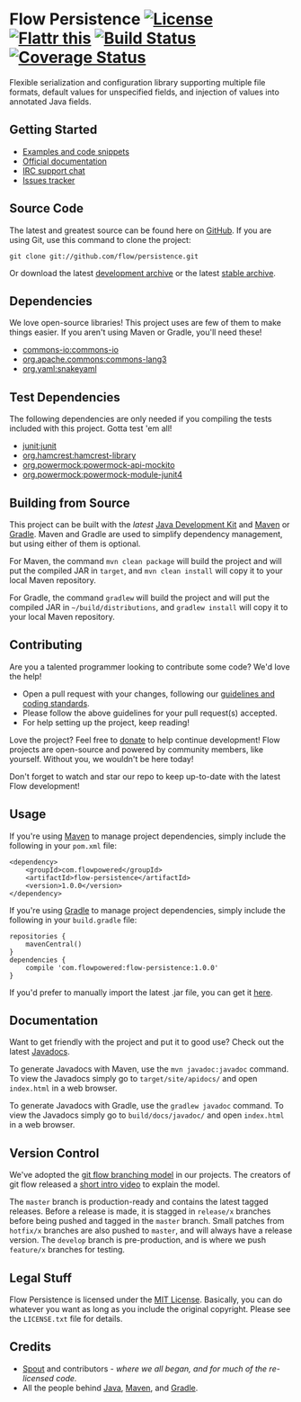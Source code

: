 # Flow Persistence [![License](http://img.shields.io/badge/license-MIT-lightgrey.svg?style=flat)][License] [![Flattr this](http://img.shields.io/badge/flattr-donate-lightgrey.svg?style=flat)][Donate] [![Build Status](http://img.shields.io/travis/flow/persistence/develop.svg?style=flat)](https://travis-ci.org/flow/persistence) [![Coverage Status](http://img.shields.io/coveralls/flow/persistence/develop.svg?style=flat)](https://coveralls.io/r/flow/persistence)

Flexible serialization and configuration library supporting multiple file formats, default values for unspecified fields, and injection of values into annotated Java fields.

## Getting Started
* [Examples and code snippets](https://github.com/flow/examples/tree/master/persistence)
* [Official documentation](#documentation)
* [IRC support chat](http://kiwiirc.com/client/irc.esper.net/flow)
* [Issues tracker](https://github.com/flow/persistence/issues)

## Source Code
The latest and greatest source can be found here on [GitHub](https://github.com/flow/persistence). If you are using Git, use this command to clone the project:

    git clone git://github.com/flow/persistence.git

Or download the latest [development archive](https://github.com/flow/persistence/archive/develop.zip) or the latest [stable archive](https://github.com/flow/persistence/archive/master.zip).

## Dependencies
We love open-source libraries! This project uses are few of them to make things easier. If you aren't using Maven or Gradle, you'll need these!
* [commons-io:commons-io](https://oss.sonatype.org/#nexus-search;gav~commons-io~commons-io~~~)
* [org.apache.commons:commons-lang3](https://oss.sonatype.org/#nexus-search;gav~org.apache~commons-lang3~~~)
* [org.yaml:snakeyaml](https://oss.sonatype.org/#nexus-search;gav~org.yaml~snakeyaml~~~)

## Test Dependencies
The following dependencies are only needed if you compiling the tests included with this project. Gotta test 'em all!
* [junit:junit](https://oss.sonatype.org/#nexus-search;gav~junit~junit~~~)
* [org.hamcrest:hamcrest-library](https://oss.sonatype.org/#nexus-search;gav~org.hamcrest~hamcrest-library~~~)
* [org.powermock:powermock-api-mockito](https://oss.sonatype.org/#nexus-search;gav~org.powermock~powermock-api-mockito~~~)
* [org.powermock:powermock-module-junit4](https://oss.sonatype.org/#nexus-search;gav~org.powermock~powermock-module-junit4~~~)

## Building from Source
This project can be built with the _latest_ [Java Development Kit](http://oracle.com/technetwork/java/javase/downloads) and [Maven](https://maven.apache.org/) or [Gradle](https://www.gradle.org/). Maven and Gradle are used to simplify dependency management, but using either of them is optional.

For Maven, the command `mvn clean package` will build the project and will put the compiled JAR in `target`, and `mvn clean install` will copy it to your local Maven repository.

For Gradle, the command `gradlew` will build the project and will put the compiled JAR in `~/build/distributions`, and `gradlew install` will copy it to your local Maven repository.

## Contributing
Are you a talented programmer looking to contribute some code? We'd love the help!

* Open a pull request with your changes, following our [guidelines and coding standards](CONTRIBUTING.md).
* Please follow the above guidelines for your pull request(s) accepted.
* For help setting up the project, keep reading!

Love the project? Feel free to [donate] to help continue development! Flow projects are open-source and powered by community members, like yourself. Without you, we wouldn't be here today!

Don't forget to watch and star our repo to keep up-to-date with the latest Flow development!

## Usage
If you're using [Maven](https://maven.apache.org/download.html) to manage project dependencies, simply include the following in your `pom.xml` file:

    <dependency>
        <groupId>com.flowpowered</groupId>
        <artifactId>flow-persistence</artifactId>
        <version>1.0.0</version>
    </dependency>

If you're using [Gradle](https://www.gradle.org/) to manage project dependencies, simply include the following in your `build.gradle` file:

    repositories {
        mavenCentral()
    }
    dependencies {
        compile 'com.flowpowered:flow-persistence:1.0.0'
    }

If you'd prefer to manually import the latest .jar file, you can get it [here](https://github.com/flow/persistence/releases).

## Documentation
Want to get friendly with the project and put it to good use? Check out the latest [Javadocs](https://flowpowered.com/persistence).

To generate Javadocs with Maven, use the `mvn javadoc:javadoc` command. To view the Javadocs simply go to `target/site/apidocs/` and open `index.html` in a web browser.

To generate Javadocs with Gradle, use the `gradlew javadoc` command. To view the Javadocs simply go to `build/docs/javadoc/` and open `index.html` in a web browser.

## Version Control
We've adopted the [git flow branching model](http://nvie.com/posts/a-successful-git-branching-model/) in our projects. The creators of git flow released a [short intro video](http://vimeo.com/16018419) to explain the model.

The `master` branch is production-ready and contains the latest tagged releases. Before a release is made, it is stagged in `release/x` branches before being pushed and tagged in the `master` branch. Small patches from `hotfix/x` branches are also pushed to `master`, and will always have a release version. The `develop` branch is pre-production, and is where we push `feature/x` branches for testing.

## Legal Stuff
Flow Persistence is licensed under the [MIT License][License]. Basically, you can do whatever you want as long as you include the original copyright. Please see the `LICENSE.txt` file for details.

## Credits
* [Spout](https://spout.org/) and contributors - *where we all began, and for much of the re-licensed code.*
* All the people behind [Java](http://www.oracle.com/technetwork/java/index.html), [Maven](https://maven.apache.org/), and [Gradle](https://www.gradle.org/).

[Donate]: https://flattr.com/submit/auto?user_id=spout&url=https://github.com/flow/persistence&title=Flow+Persistence&language=Java&tags=github&category=software
[License]: https://tldrlegal.com/l/mit
